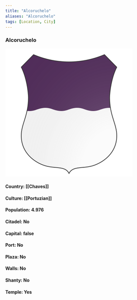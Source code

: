 ```yaml
---
title: "Alcoruchelo"
aliases: "Alcoruchelo"
tags: [Location, City]
---
```

### Alcoruchelo
![](attachment/b2194c4d5a5513fdfe7a2eab61f129db.svg)

#### Country: [[Chaves]]

#### Culture: [[Portuzian]]

#### Population: 4.976

#### Citadel: No

#### Capital: false

#### Port: No

#### Plaza: No

#### Walls: No

#### Shanty: No

#### Temple: Yes

